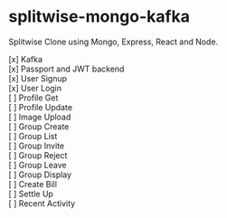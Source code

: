 # splitwise-mongo-kafka
Splitwise Clone using Mongo, Express, React and Node.

[x] Kafka  
[x] Passport and JWT backend  
[x] User Signup  
[x] User Login  
[ ] Profile Get  
[ ] Profile Update  
[ ] Image Upload  
[ ] Group Create  
[ ] Group List  
[ ] Group Invite  
[ ] Group Reject  
[ ] Group Leave  
[ ] Group Display  
[ ] Create Bill  
[ ] Settle Up  
[ ] Recent Activity  